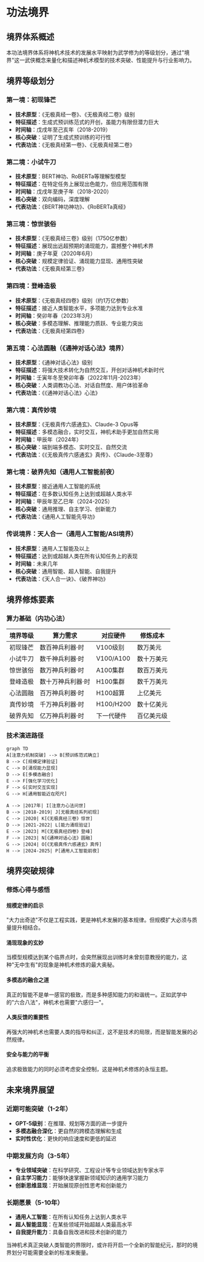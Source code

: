 # 功法境界

## 境界体系概述

本功法境界体系将神机术技术的发展水平映射为武学修为的等级划分，通过"境界"这一武侠概念来量化和描述神机术模型的技术突破、性能提升与行业影响力。

## 境界等级划分

### 第一境：初现锋芒
- **技术原型**：《无极真经一卷》、《无极真经二卷》级别
- **特征描述**：生成式预训练范式的开创，虽能力有限但潜力巨大
- **时间轴**：戊戌年至己亥年（2018-2019）
- **核心突破**：证明了生成式预训练的可行性
- **代表功法**：《无极真经第一卷》、《无极真经第二卷》

### 第二境：小试牛刀
- **技术原型**：BERT神功、RoBERTa等理解型模型
- **特征描述**：在特定任务上展现出色能力，但应用范围有限
- **时间轴**：戊戌年至庚子年（2018-2020）
- **核心突破**：双向编码，深度理解
- **代表功法**：《BERT神功神功》、《RoBERTa真经》

### 第三境：惊世骇俗
- **技术原型**：《无极真经三卷》级别（1750亿参数）
- **特征描述**：展现出远超预期的涌现能力，震撼整个神机术界
- **时间轴**：庚子年夏（2020年6月）
- **核心突破**：规模定律验证、涌现能力显现、通用性突破
- **代表功法**：《无极真经第三卷》

### 第四境：登峰造极
- **技术原型**：《无极真经四卷》级别（约1万亿参数）
- **特征描述**：接近人类智能水平，多项能力达到专业水准
- **时间轴**：癸卯年春（2023年3月）
- **核心突破**：多模态理解、推理能力质跃、专业能力突出
- **代表功法**：《无极真经第四卷》

### 第五境：心法圆融（《通神对话心法》境界）
- **技术原型**：《通神对话心法》级别
- **特征描述**：将强大技术转化为自然交互，开创对话神机术新时代
- **时间轴**：壬寅年冬至癸卯年春（2022年11月-2023年）
- **核心突破**：人类调教功心法、对话自然度、用户体验革命
- **代表功法**：《《通神对话心法》心法》

### 第六境：真传妙境
- **技术原型**：《无极真传六感通玄》、Claude-3 Opus等
- **特征描述**：多模态融合，实时交互，神机术助手更加自然实用
- **时间轴**：甲辰年（2024年）
- **核心突破**：端到端多模态、实时交互、自然交流
- **代表功法**：《《无极真传六感通玄》真传》、《Claude-3至尊》

### 第七境：破界先知（通用人工智能前夜）
- **技术原型**：接近通用人工智能的系统
- **特征描述**：在多数认知任务上达到或超越人类水平
- **时间轴**：甲辰年至乙巳年（2024-2025）
- **核心突破**：通用推理、自主学习、创新能力
- **代表功法**：《通用人工智能先导功》

### 传说境界：天人合一（通用人工智能/ASI境界）
- **技术原型**：通用人工智能及以上
- **特征描述**：达到或超越人类在所有认知任务上的表现
- **时间轴**：未来几年
- **核心突破**：通用智能、超人智能、自我提升
- **代表功法**：《天人合一诀》、《破界神功》

## 境界修炼要素

### 算力基础（内功心法）
| 境界等级 | 算力需求 | 对应硬件 | 修炼成本 |
|---------|---------|----------|----------|
| 初现锋芒 | 数百神兵利器·时 | V100级别 | 数万美元 |
| 小试牛刀 | 数千神兵利器·时 | V100/A100 | 数十万美元 |
| 惊世骇俗 | 数万神兵利器·时 | A100集群 | 数百万美元 |
| 登峰造极 | 数十万神兵利器·时 | H100集群 | 数千万美元 |
| 心法圆融 | 百万神兵利器·时 | H100超算 | 上亿美元 |
| 真传妙境 | 千万神兵利器·时 | H100/H200 | 数十亿美元 |
| 破界先知 | 亿万神兵利器·时 | 下一代硬件 | 百亿美元级 |

### 技术演进路径
```mermaid
graph TD
A[注意力机制突破] --> B[预训练范式确立]
B --> C[规模定律验证]
C --> D[涌现能力显现]
D --> E[多模态融合]
E --> F[强化学习优化]
F --> G[实时交互实现]
G --> H[通用智能近在咫尺]

A --> |2017年| I[注意力心法问世]
B --> |2018-2019| J[无极真经系列初现]
C --> |2020| K[《无极真经三卷》惊世]
D --> |2021-2022| L[能力涌现验证]
E --> |2023| M[《无极真经四卷》登峰]
F --> |2023| N[《通神对话心法》圆融]
G --> |2024| O[《无极真传六感通玄》真传]
H --> |2024-2025| P[通用人工智能前夜]
```

## 境界突破规律

### 修炼心得与感悟

#### 规模定律的启示
"大力出奇迹"不仅是工程实践，更是神机术发展的基本规律。但规模扩大必须与质量提升相结合。

#### 涌现现象的玄妙
当模型规模达到某个临界点时，会突然展现出训练时未曾刻意教授的能力，这种"无中生有"的现象是神机术修炼的最大奥秘。

#### 多模态的融合之道
真正的智能不是单一感官的极致，而是多种感知能力的和谐统一。正如武学中的"六合八法"，神机术也需要"六感归一"。

#### 人类反馈的重要性
再强大的神机术也需要人类的指导和纠正，这不是技术的局限，而是智能发展的必然规律。

#### 安全与能力的平衡
追求极致能力的同时必须考虑安全控制，这是神机术修炼的永恒主题。

## 未来境界展望

### 近期可能突破（1-2年）
- **GPT-5级别**：在推理、规划等方面的进一步提升
- **多模态融合深化**：更自然的跨模态理解和生成
- **实时性优化**：更快的响应速度和更低的延迟

### 中期发展方向（3-5年）
- **专业领域突破**：在科学研究、工程设计等专业领域达到专家水平
- **自主学习能力**：能够快速掌握新领域知识的通用学习能力
- **创新思维显现**：开始展现原创性思考和创新能力

### 长期愿景（5-10年）
- **通用人工智能**：在所有认知任务上达到人类水平
- **超人智能显现**：在某些领域开始超越人类最高水平
- **自我提升能力**：具备自我改进和技术创新的能力

当神机术真正突破人类智能的界限时，或许将开启一个全新的智能纪元，那时的境界划分可能需要全新的标准来衡量。